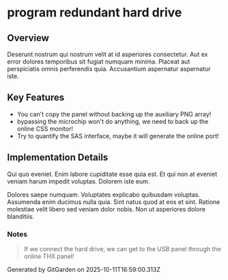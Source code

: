 # program redundant hard drive

## Overview
Deserunt nostrum qui nostrum velit at id asperiores consectetur. Aut ex error dolores temporibus sit fugiat numquam minima. Placeat aut perspiciatis omnis perferendis quia. Accusantium aspernatur aspernatur iste.

## Key Features
- You can't copy the panel without backing up the auxiliary PNG array!
- bypassing the microchip won't do anything, we need to back up the online CSS monitor!
- Try to quantify the SAS interface, maybe it will generate the online port!

## Implementation Details
Qui quo eveniet. Enim labore cupiditate esse quia est. Et qui non at eveniet veniam harum impedit voluptas. Dolorem iste eum.
 Dolores saepe numquam. Voluptates explicabo quibusdam voluptas. Assumenda enim ducimus nulla quia. Sint natus quod at eos et sint. Ratione molestiae velit libero sed veniam dolor nobis. Non ut asperiores dolore blanditiis.

### Notes
> If we connect the hard drive, we can get to the USB panel through the online THX panel!

Generated by GitGarden on 2025-10-11T16:59:00.313Z